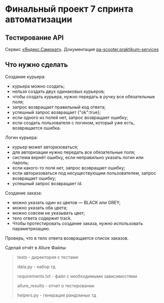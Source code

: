 
# Финальный проект 7 спринта автоматизации

##  Тестирование API

Cервис [«Яндекс.Самокат»](https://qa-scooter.praktikum-services.ru/).
Документация [qa-scooter.praktikum-services](https://qa-scooter.praktikum-services.ru/docs/)


## Что нужно сделать

Создание курьера:
- курьера можно создать;
- нельзя создать двух одинаковых курьеров;
- чтобы создать курьера, нужно передать в ручку все обязательные поля;
- запрос возвращает правильный код ответа;
- успешный запрос возвращает {"ok":true};
- если одного из полей нет, запрос возвращает ошибку;
- если создать пользователя с логином, который уже есть, возвращается ошибка.


Логин курьера:
- курьер может авторизоваться;
- для авторизации нужно передать все обязательные поля;
- система вернёт ошибку, если неправильно указать логин или пароль;
- если какого-то поля нет, запрос возвращает ошибку;
- если авторизоваться под несуществующим пользователем, запрос возвращает ошибку;
- успешный запрос возвращает id.


Создание заказа:

- можно указать один из цветов — BLACK или GREY;
- можно указать оба цвета;
- можно совсем не указывать цвет;
- тело ответа содержит track.
- Чтобы протестировать создание заказа, нужно использовать параметризацию.


Проверь, что в тело ответа возвращается список заказов.

Сделай отчёт в Allure 
Файлы:

> tests - директория с тестами
>
> data.py - набор тд
> 
> requirements.txt - файл с необходимыми зависимостями
> 
>allure_results - отчет о тестировании
> 
> helpers.py  - генерация рандомных тд
